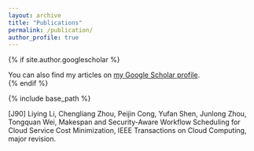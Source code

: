 ```yaml
---
layout: archive
title: "Publications"
permalink: /publication/
author_profile: true
---
```


{% if site.author.googlescholar %}
  <div class="wordwrap">You can also find my articles on <a href="{{site.author.googlescholar}}">my Google Scholar profile</a>.</div>
{% endif %}

{% include base_path %}

[J90] Liying Li, Chengliang Zhou, Peijin Cong, Yufan Shen, Junlong Zhou, Tongquan Wei, Makespan and Security-Aware Workflow Scheduling for Cloud Service Cost Minimization, IEEE Transactions on Cloud Computing, major revision. 
